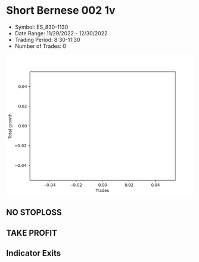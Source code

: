 # Short Bernese 002 1v 
- Symbol: ES_830-1130
- Date Range: 11/29/2022 - 12/30/2022
- Trading Period: 8:30-11:30
- Number of Trades: 0

![Plot](ShortBernese0021vES_830-1130.png)
## NO STOPLOSS














## TAKE PROFIT











## Indicator Exits

